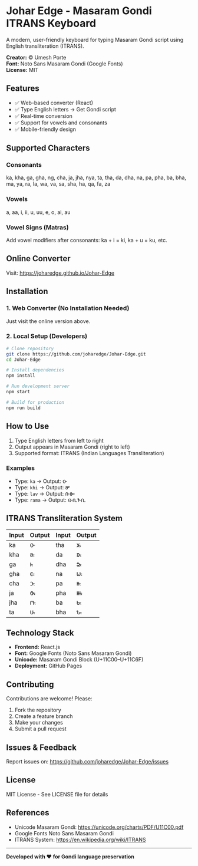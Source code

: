 # Johar Edge - Masaram Gondi ITRANS Keyboard

A modern, user-friendly keyboard for typing Masaram Gondi script using English transliteration (ITRANS).

**Creator:** © Umesh Porte  
**Font:** Noto Sans Masaram Gondi (Google Fonts)  
**License:** MIT

## Features

- ✅ Web-based converter (React)
- ✅ Type English letters → Get Gondi script
- ✅ Real-time conversion
- ✅ Support for vowels and consonants
- ✅ Mobile-friendly design

## Supported Characters

### Consonants
ka, kha, ga, gha, ng, cha, ja, jha, nya, ta, tha, da, dha, na, pa, pha, ba, bha, ma, ya, ra, la, wa, va, sa, sha, ha, qa, fa, za

### Vowels
a, aa, i, ii, u, uu, e, o, ai, au

### Vowel Signs (Matras)
Add vowel modifiers after consonants: ka + i = ki, ka + u = ku, etc.

## Online Converter

Visit: https://joharedge.github.io/Johar-Edge

## Installation

### 1. Web Converter (No Installation Needed)
Just visit the online version above.



### 2. Local Setup (Developers)
```bash
# Clone repository
git clone https://github.com/joharedge/Johar-Edge.git
cd Johar-Edge

# Install dependencies
npm install

# Run development server
npm start

# Build for production
npm run build
```

## How to Use

1. Type English letters from left to right
2. Output appears in Masaram Gondi (right to left)
3. Supported format: ITRANS (Indian Languages Transliteration)

### Examples

- Type: `ka` → Output: 𑴌
- Type: `khi` → Output: 𑴍𑴲
- Type: `lav` → Output: 𑴧𑴨
- Type: `rama` → Output: 𑴦𑴀𑴤𑴀

## ITRANS Transliteration System

| Input | Output | Input | Output |
|-------|--------|-------|--------|
| ka    | 𑴌     | tha   | 𑴜𑵄    |
| kha   | 𑴍𑵄    | da    | 𑴝𑵄    |
| ga    | 𑴎𑵄    | dha   | 𑴞𑵄    |
| gha   | 𑴏𑵄    | na    | 𑴟𑵄    |
| cha   | 𑴑𑵄    | pa    | 𑴠𑵄    |
| ja    | 𑴓𑵄    | pha   | 𑴡𑵄    |
| jha   | 𑴔𑵄    | ba    | 𑴢𑵄    |
| ta    | 𑴛𑵄    | bha   | 𑴣𑵄    |

## Technology Stack

- **Frontend:** React.js
- **Font:** Google Fonts (Noto Sans Masaram Gondi)
- **Unicode:** Masaram Gondi Block (U+11C00–U+11C6F)
- **Deployment:** GitHub Pages

## Contributing

Contributions are welcome! Please:

1. Fork the repository
2. Create a feature branch
3. Make your changes
4. Submit a pull request

## Issues & Feedback

Report issues on: https://github.com/joharedge/Johar-Edge/issues

## License

MIT License - See LICENSE file for details

## References

- Unicode Masaram Gondi: https://unicode.org/charts/PDF/U11C00.pdf
- Google Fonts Noto Sans Masaram Gondi
- ITRANS System: https://en.wikipedia.org/wiki/ITRANS

---

**Developed with ❤️ for Gondi language preservation**
